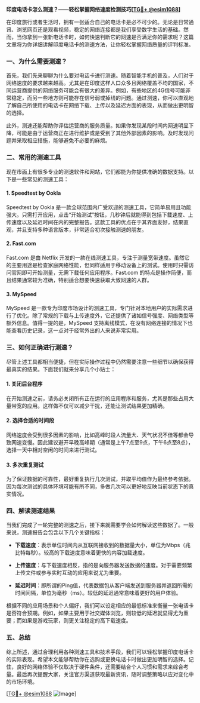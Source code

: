 **印度电话卡怎么测速？——轻松掌握网络速度检测技巧[[TG💪+ @esim1088](https://t.me/s/esim1088)]**

在印度旅行或者生活时，拥有一张适合自己的电话卡是必不可少的。无论是日常通讯、浏览网页还是观看视频，稳定的网络连接都是我们享受数字生活的基础。然而，当你拿到一张新电话卡时，如何快速判断它的网速是否满足你的需求呢？这篇文章将为你详细讲解印度电话卡的测速方法，让你轻松掌握网络质量的评判标准。

### 一、为什么需要测速？

首先，我们先来聊聊为什么要对电话卡进行测速。随着智能手机的普及，人们对于网络速度的要求越来越高。尤其是在印度这样人口众多且网络覆盖不均的国家，不同运营商提供的网络服务可能会有很大的差异。例如，有些地区的4G信号可能非常稳定，而另一些地方则可能存在信号弱或掉线的问题。通过测速，你可以直观地了解自己所使用的电话卡在网络下载、上传以及延迟方面的表现，从而做出更明智的选择。

此外，测速还能帮助你评估运营商的服务质量。如果你发现某段时间内网速明显下降，可能是由于运营商正在进行维护或是受到了其他外部因素的影响。及时发现问题并采取相应措施，能够避免不必要的麻烦。

### 二、常用的测速工具

现在市面上有很多专业的测速软件和网站，它们都能为你提供准确的数据支持。以下是一些常见的测速工具：

#### 1. Speedtest by Ookla

Speedtest by Ookla 是一款全球范围内广受欢迎的测速工具，它简单易用且功能强大。只需打开应用，点击“开始测试”按钮，几秒钟后就能得到包括下载速度、上传速度以及延迟时间在内的完整报告。这款工具的优点在于其界面友好，结果直观，并且支持多种语言版本，非常适合初次接触测速的朋友。

#### 2. Fast.com

Fast.com 是由 Netflix 开发的一款在线测速工具，专注于测量宽带速度。虽然它的主要用途是检查家庭网络性能，但同样适用于移动设备上的测试。使用时只需访问官网即可开始测量，无需下载任何应用程序。Fast.com 的特点是操作简便，而且结果通常较为准确，特别适合想要快速获取大致网速的人群。

#### 3. MySpeed

MySpeed 是一款专为印度市场设计的测速工具，专门针对本地用户的实际需求进行了优化。除了常规的下载与上传速度外，它还提供了诸如信号强度、网络类型等额外信息。值得一提的是，MySpeed 支持离线模式，在没有网络连接的情况下也能查看历史记录，这一点对于经常外出的人来说非常实用。

### 三、如何正确进行测速？

尽管上述工具都相当便捷，但在实际操作过程中仍然需要注意一些细节以确保获得最真实的结果。下面我们就来分享几个小贴士：

#### 1. 关闭后台程序

在开始测速之前，请务必关闭所有正在运行的应用程序和服务，尤其是那些占用大量带宽的应用。这样做不仅可以减少干扰，还能让测试结果更加精确。

#### 2. 选择合适的时间段

网络速度会受到很多因素的影响，比如高峰时段人流量大、天气状况不佳等都会导致网速变慢。因此建议避开早晚高峰期（通常是上午7点至9点，下午6点至8点），选择一天中相对空闲的时间来进行测试。

#### 3. 多次重复测试

为了保证数据的可靠性，最好重复执行几次测试，并取平均值作为最终参考依据。因为每次测试的具体环境可能有所不同，多做几次可以更好地反映当前状态下的真实情况。

### 四、解读测速结果

当我们完成了一轮完整的测速之后，接下来就需要学会如何解读这些数据了。一般来说，测速报告会包含以下几个关键指标：

- **下载速度**：表示单位时间内从互联网接收到的数据量大小，单位为Mbps（兆比特每秒）。较高的下载速度意味着更快的内容加载速度。
  
- **上传速度**：与下载速度相反，指的是向服务器发送数据的速度。对于需要频繁上传文件或参与实时互动的应用来说尤为重要。
  
- **延迟时间**：即所谓的Ping值，代表数据包从客户端发送到服务器并返回所需的时间间隔，单位为毫秒（ms）。较低的延迟通常意味着更好的用户体验。

根据不同的应用场景和个人偏好，我们可以设定相应的最低标准来衡量一张电话卡是否符合预期。例如，如果主要用于社交媒体浏览，则较低的延迟就显得尤为重要；而如果是游戏玩家，则更关注稳定的高下载速度。

### 五、总结

综上所述，通过合理利用各种测速工具和技术手段，我们可以轻松掌握印度电话卡的实际表现。希望本文能够帮助你在选购或更换电话卡时做出更加明智的选择。记住，良好的网络体验不仅取决于硬件条件，还需要结合个人习惯和需求来综合考量。最后再次提醒大家，关注官方渠道获取最新资讯，随时调整策略以应对变化中的市场环境。

[[TG💪+ @esim1088](https://t.me/s/esim1088) ![Image](https://i.postimg.cc/4NQfJmqS/Snipaste-2025-05-13-00-14-12.png)]